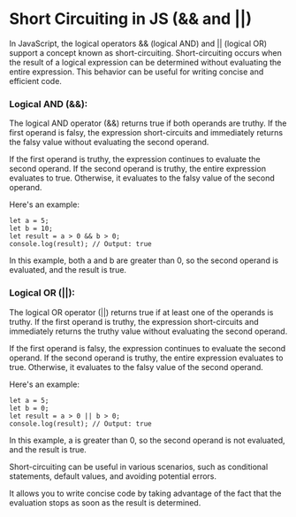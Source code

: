 # Short Circuiting in JS (&& and ||)

In JavaScript, the logical operators && (logical AND) and || (logical OR) support a concept known as short-circuiting. Short-circuiting occurs when the result of a logical expression can be determined without evaluating the entire expression. This behavior can be useful for writing concise and efficient code.

### Logical AND (&&):

The logical AND operator (&&) returns true if both operands are truthy. If the first operand is falsy, the expression short-circuits and immediately returns the falsy value without evaluating the second operand.

If the first operand is truthy, the expression continues to evaluate the second operand. If the second operand is truthy, the entire expression evaluates to true. Otherwise, it evaluates to the falsy value of the second operand.

Here's an example:
```
let a = 5;
let b = 10;
let result = a > 0 && b > 0;
console.log(result); // Output: true
```

In this example, both a and b are greater than 0, so the second operand is evaluated, and the result is true.

### Logical OR (||):

The logical OR operator (||) returns true if at least one of the operands is truthy. If the first operand is truthy, the expression short-circuits and immediately returns the truthy value without evaluating the second operand.

If the first operand is falsy, the expression continues to evaluate the second operand. If the second operand is truthy, the entire expression evaluates to true. Otherwise, it evaluates to the falsy value of the second operand.

Here's an example:

```
let a = 5;
let b = 0;
let result = a > 0 || b > 0;
console.log(result); // Output: true
```

In this example, a is greater than 0, so the second operand is not evaluated, and the result is true.

Short-circuiting can be useful in various scenarios, such as conditional statements, default values, and avoiding potential errors. 

It allows you to write concise code by taking advantage of the fact that the evaluation stops as soon as the result is determined.

